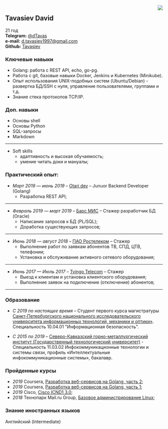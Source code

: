 
<img src="https://ip.bitcointalk.org/?u=http%3A%2F%2Fi99.fastpic.ru%2Fbig%2F2018%2F0321%2F6c%2F340b094b78138c3f7c49804ab536956c.png&t=602&c=CzPLgB0dIuVlRw" align="right"/>

## Tavasiev David 

21 год  
**Telegram:** [@dTavas](https://tg.telepult.pro/dTavas)  
**e-mail:** [d.tavasiev1997@gmail.com](mailto:d.tavasiev1997@gmail.com)  
**Github:** [Tavasiev](https://github.com/Tavasiev)


### Ключевые навыки
* Golang: работа с REST API, echo, go-pg.
* Работа с git, базовые навыки Docker, Jenkins и Kubernetes (Minikube).
* Опыт использования UNIX-подобных систем (Ubuntu/Debian) - развертка БД/SSH с нуля, управление пользователями, группами и т.д.
* Знание стека протоколов TCP/IP.

### Доп. навыки
* Основы shell
* Основы Python
* SQL-запросы
* Markdown

-------------

* Soft skills 
    - адаптивность и высокая обучаемость;
    - умение читать доки и мануалы;

### Практический опыт:

* *Март 2019 — июнь 2019* – [Otari dev](https://otari.pro/) – Junuor Backend Developer (Golang)
    - Разработка REST API;

-------------

* *Февраль 2019 — март 2019* – [Барс МИС](https://bars-tm.ru/%D0%BC%D0%B5%D0%B4%D0%B8%D1%86%D0%B8%D0%BD%D1%81%D0%BA%D0%B0%D1%8F-%D0%B8%D0%BD%D1%84%D0%BE%D1%80%D0%BC%D0%B0%D1%86%D0%B8%D0%BE%D0%BD%D0%BD%D0%B0%D1%8F-%D1%81%D0%B8%D1%81%D1%82%D0%B5%D0%BC%D0%B0/) – Стажер разработчик БД (Oracle)
    - Написание запросов к БД (PL/SQL);
    - Доработка существующих запросов;

-------------

* *Июнь 2018 — август 2018* – [ПАО Ростелеком](https://www.company.rt.ru/) – Стажер
    - Выполнение работ по заявкам абонентов ТВ, СПД, ЦТВ, телефонии;
    - Установка и обслуживание активного сетевого оборудования;

-------------

* *Июнь 2017 — Июль 2017* – [Tvingo Telecom](http://www.tvingo.ru/) – Стажер
    - Выезд к клиентам и установка клиентского оборудования;
    - Выполнение заявок на подключение (отключение) абонентов;

-------------

### Образование
* *C 2019 по настоящее время* – Студент первого курса магистратуры [Санкт-Петербургского национального исследовательского университета информационных технологий, механики и оптики»](http://www.ifmo.ru/ru/). Специальность 10.04.01 "Информационная безопасность".

* *С 2015 по 2019* – [Северо-Кавказский горно-металлургический институт (Государственный технологический университет)](http://www.skgmi-gtu.ru/ru-ru/) - Специальность 11.03.02 Инфокоммуникационные технологии и системы связи, профиль «Интеллектуальные инфокоммуникационные системы», бакалавр.

### Пройденные курсы

* *2019* Coursera, [Разработка веб-сервисов на Golang, часть 2](https://ru.coursera.org/learn/golang-webservices-2);
* *2019* Coursera, [Разработка веб-сервисов на Golang, часть 1](https://ru.coursera.org/learn/golang-webservices-1);
* *2019* Cisco, [Cisco ICND1 3.0](https://www.atraining.ru/cisco-icnd1/);
* *2018* Технопарк Mail.ru Group, [Базовое администрирование Linux](https://park.mail.ru/curriculum/program/discipline/101/);

### Знание иностранных языков
Английский (Intermediate)

